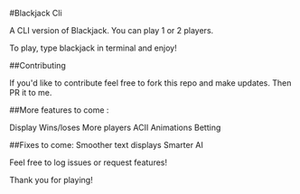 #Blackjack Cli

A CLI version of Blackjack. You can play 1 or 2 players.

To play, type blackjack in terminal and enjoy!


##Contributing

If you'd like to contribute feel free to fork this repo and make updates. Then PR it to me.

##More features to come :

Display Wins/loses
More players
ACII Animations
Betting

##Fixes to come:
Smoother text displays
Smarter AI

Feel free to log issues or request features!

Thank you for playing!
